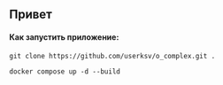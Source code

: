  ## Привет
 #### Как запустить приложение:
    
    git clone https://github.com/userksv/o_complex.git .

    docker compose up -d --build
